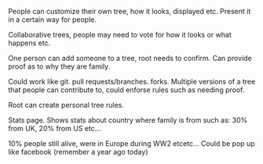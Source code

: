 People can customize their own tree, how it looks, displayed etc. Present it in a certain way for people.

Collaborative trees, people may need to vote for how it looks or what happens etc.

One person can add someone to a tree, root needs to confirm. Can provide proof as to why they are family.

Could work like git. pull requests/branches. forks. Multiple versions of a tree that people can contribute to, could enforse rules such as needing proof.

Root can create personal tree rules.

Stats page. Shows stats about country where family is from such as: 30% from UK, 20% from US etc...

10% people still alive, were in Europe during WW2 etcetc... Could be pop up like facebook \(remember a year ago today\)




